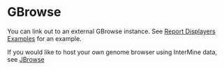 # GBrowse

You can link out to an external GBrowse instance. See [Report Displayers Examples](../report-page/report-displayers-examples.md#gbrowse) for an example.

If you would like to host your own genome browser using InterMine data, see [JBrowse](jbrowse.md)
